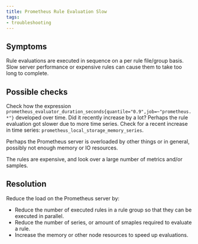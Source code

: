 ```yaml
---
title: Prometheus Rule Evaluation Slow
tags:
- troubleshooting
---
```



## Symptoms

Rule evaluations are executed in sequence on a per rule file/group basis.
Slow server performance or expensive rules can cause them to take too long to complete.

## Possible checks

Check how the expression `prometheus_evaluator_duration_seconds{quantile="0.9",job=~"prometheus.*"}`
developed over time. Did it recently increase by a lot? Perhaps the rule
evaluation got slower due to more time series. Check for a recent increase
in time series: `prometheus_local_storage_memory_series`.

Perhaps the Prometheus server is overloaded by other things or in general, possibly not enough memory or IO resources.

The rules are expensive, and look over a large number of metrics and/or samples.

## Resolution

Reduce the load on the Prometheus server by:
* Reduce the number of executed rules in a rule group so that they can be executed in parallel.
* Reduce the number of series, or amount of smaples required to evaluate a rule.
* Increase the memory or other node resources to speed up evaluations.

